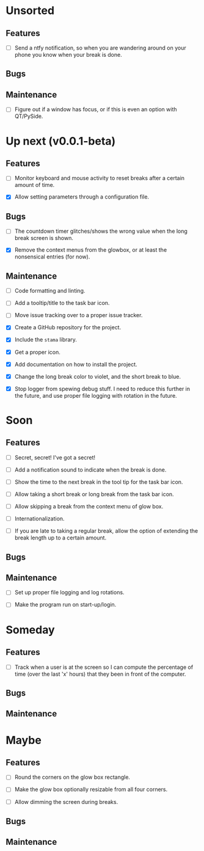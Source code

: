 Unsorted
========================================================================

Features
------------------------------------------------------------------------

- [ ] Send a ntfy notification, so when you are wandering around on your
  phone you know when your break is done.


Bugs
------------------------------------------------------------------------



Maintenance
------------------------------------------------------------------------

- [ ] Figure out if a window has focus, or if this is even an option
  with QT/PySide.


Up next  (v0.0.1-beta)
========================================================================

Features
------------------------------------------------------------------------

- [ ] Monitor keyboard and mouse activity to reset breaks after a
  certain amount of time.
- [x] Allow setting parameters through a configuration file.


Bugs
------------------------------------------------------------------------

- [ ] The countdown timer glitches/shows the wrong value when the long
  break screen is shown.
- [x] Remove the context menus from the glowbox, or at least the
  nonsensical entries (for now).


Maintenance
------------------------------------------------------------------------

- [ ] Code formatting and linting.
- [ ] Add a tooltip/title to the task bar icon.
- [ ] Move issue tracking over to a proper issue tracker.
- [x] Create a GitHub repository for the project.
- [x] Include the `stama` library.
- [x] Get a proper icon.
- [x] Add documentation on how to install the project.
- [x] Change the long break color to violet, and the short break to
  blue.
- [x] Stop logger from spewing debug stuff.  I need to reduce this
  further in the future, and use proper file logging with rotation in
  the future.


Soon
========================================================================

Features
------------------------------------------------------------------------

- [ ] Secret, secret!  I've got a secret!
- [ ] Add a notification sound to indicate when the break is done.
- [ ] Show the time to the next break in the tool tip for the task bar
  icon.
- [ ] Allow taking a short break or long break from the task bar icon.
- [ ] Allow skipping a break from the context menu of glow box.
- [ ] Internationalization.
- [ ] If you are late to taking a regular break, allow the option of
  extending the break length up to a certain amount.


Bugs
------------------------------------------------------------------------



Maintenance
------------------------------------------------------------------------

- [ ] Set up proper file logging and log rotations.
- [ ] Make the program run on start-up/login.


Someday
========================================================================

Features
------------------------------------------------------------------------

- [ ] Track when a user is at the screen so I can compute the percentage
  of time (over the last 'x' hours) that they been in front of the
  computer.


Bugs
------------------------------------------------------------------------



Maintenance
------------------------------------------------------------------------



Maybe
========================================================================

Features
------------------------------------------------------------------------

- [ ] Round the corners on the glow box rectangle.
- [ ] Make the glow box optionally resizable from all four corners.
- [ ] Allow dimming the screen during breaks.


Bugs
------------------------------------------------------------------------



Maintenance
------------------------------------------------------------------------



